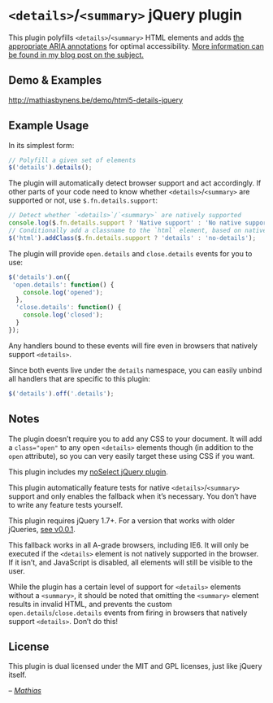 # `<details>`/`<summary>` jQuery plugin

This plugin polyfills `<details>`/`<summary>` HTML elements and adds [the appropriate ARIA annotations](http://mathiasbynens.be/notes/html5-details-jquery#comment-58) for optimal accessibility. [More information can be found in my blog post on the subject.](http://mathiasbynens.be/notes/html5-details-jquery)

## Demo & Examples

<http://mathiasbynens.be/demo/html5-details-jquery>

## Example Usage

In its simplest form:

```js
// Polyfill a given set of elements
$('details').details();
```

The plugin will automatically detect browser support and act accordingly. If other parts of your code need to know whether `<details>`/`<summary>` are supported or not, use `$.fn.details.support`:

```js
// Detect whether `<details>`/`<summary>` are natively supported
console.log($.fn.details.support ? 'Native support' : 'No native support');
// Conditionally add a classname to the `html` element, based on native support
$('html').addClass($.fn.details.support ? 'details' : 'no-details');
```

The plugin will provide `open.details` and `close.details` events for you to use:

```js
$('details').on({
 'open.details': function() {
    console.log('opened');
  },
  'close.details': function() {
    console.log('closed');
  }
});
```

Any handlers bound to these events will fire even in browsers that natively support `<details>`.

Since both events live under the `details` namespace, you can easily unbind all handlers that are specific to this plugin:

```js
$('details').off('.details');
```

## Notes

The plugin doesn’t require you to add any CSS to your document. It will add a `class="open"` to any open `<details>` elements though (in addition to the `open` attribute), so you can very easily target these using CSS if you want.

This plugin includes my [noSelect jQuery plugin](http://mths.be/noselect).

This plugin automatically feature tests for native `<details>`/`<summary>` support and only enables the fallback when it’s necessary. You don’t have to write any feature tests yourself.

This plugin requires jQuery 1.7+. For a version that works with older jQueries, [see v0.0.1](https://github.com/mathiasbynens/jquery-details/blob/0.0.1/jquery.details.js).

This fallback works in all A-grade browsers, including IE6. It will only be executed if the `<details>` element is not natively supported in the browser. If it isn’t, and JavaScript is disabled, all elements will still be visible to the user.

While the plugin has a certain level of support for `<details>` elements without a `<summary>`, it should be noted that omitting the `<summary>` element results in invalid HTML, and prevents the custom `open.details`/`close.details` events from firing in browsers that natively support `<details>`. Don’t do this!

## License

This plugin is dual licensed under the MIT and GPL licenses, just like jQuery itself.

_– [Mathias](http://mathiasbynens.be/)_